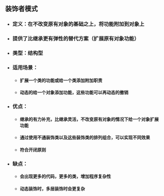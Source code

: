 ## 装饰者模式

- ### 定义：在不改变原有对象的基础之上，将功能附加到对象上

- ### 提供了比继承更有弹性的替代方案（扩展原有对象功能）

- ### 类型：结构型

- ### 适用场景：

  - #### 扩展一个类的功能或给一个类添加附加职责

  - #### 动态的给一个对象添加功能，这些功能可以再动态的撤销

- ### 优点：

  - #### 继承的有力补充，比继承灵活，不改变原有对象的情况下给一个对象扩展功能

  - #### 通过使用不通装饰类以及这些装饰类的排列组合，可以实现不同效果

  - #### 符合开闭原则

- ### 缺点：

  - #### 会出现更多的代码，更多的类，增加程序复杂性

  - #### 动态装饰时，多层装饰时会更复杂